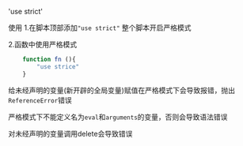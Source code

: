 'use strict'

使用
1.在脚本顶部添加`"use strict"` 整个脚本开启严格模式

2.函数中使用严格模式
```js
    function fn (){
        "use strice"
    }
```


给未经声明的变量(新开辟的全局变量)赋值在严格模式下会导致报错，抛出`ReferenceError`错误

严格模式下不能定义名为`eval`和`arguments`的变量，否则会导致语法错误

对未经声明的变量调用delete会导致错误